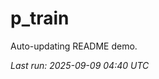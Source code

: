 # p_train

Auto-updating README demo.

<!--START_SECTION:status-->
_Last run: 2025-09-09 04:40 UTC_
<!--END_SECTION:status-->




















































































































































































































































































































































































































